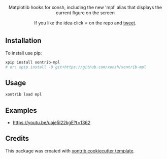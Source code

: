 <p align="center">
Matplotlib hooks for xonsh, including the new 'mpl' alias that displays the current figure on the screen
</p>

<p align="center">
If you like the idea click ⭐ on the repo and <a href="https://twitter.com/intent/tweet?text=Nice%20xontrib%20for%20the%20xonsh%20shell!&url=https://github.com/xonsh/xontrib-mpl" target="_blank">tweet</a>.
</p>


## Installation

To install use pip:

```bash
xpip install xontrib-mpl
# or: xpip install -U git+https://github.com/xonsh/xontrib-mpl
```

## Usage

```bash
xontrib load mpl
```

## Examples

* https://youtu.be/uaje5I22kgE?t=1362

## Credits

This package was created with [xontrib cookiecutter template](https://github.com/xonsh/xontrib-cookiecutter).
